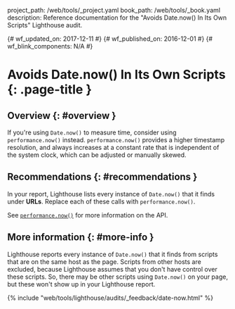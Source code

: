 project_path: /web/tools/_project.yaml
book_path: /web/tools/_book.yaml
description: Reference documentation for the "Avoids Date.now() In Its Own Scripts" Lighthouse audit.

{# wf_updated_on: 2017-12-11 #}
{# wf_published_on: 2016-12-01 #}
{# wf_blink_components: N/A #}

# Avoids Date.now() In Its Own Scripts  {: .page-title }

## Overview {: #overview }

If you're using `Date.now()` to measure time, consider using
`performance.now()` instead. `performance.now()` provides a higher timestamp
resolution, and always increases at a constant rate that is independent
of the system clock, which can be adjusted or manually skewed.

## Recommendations {: #recommendations }

In your report, Lighthouse lists every instance of `Date.now()` that it
finds under **URLs**. Replace each of these calls with `performance.now()`.

See [`performance.now()`][MDN] for more information on the API.

[MDN]: https://developer.mozilla.org/en-US/docs/Web/API/Performance/now

## More information {: #more-info }

Lighthouse reports every instance of `Date.now()` that it finds from
scripts that are on the same host as the page. Scripts from other hosts are
excluded, because Lighthouse assumes that you don't have control over these
scripts. So, there may be other scripts using `Date.now()` on your page,
but these won't show up in your Lighthouse report.


{% include "web/tools/lighthouse/audits/_feedback/date-now.html" %}
